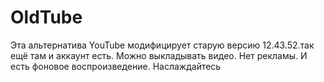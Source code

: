 # OldTube
Эта альтернатива YouTube модифицирует старую версию 12.43.52.так ещё там и аккаунт есть. Можно выкладывать видео. Нет рекламы. И есть фоновое воспроизведение. Наслаждайтесь

